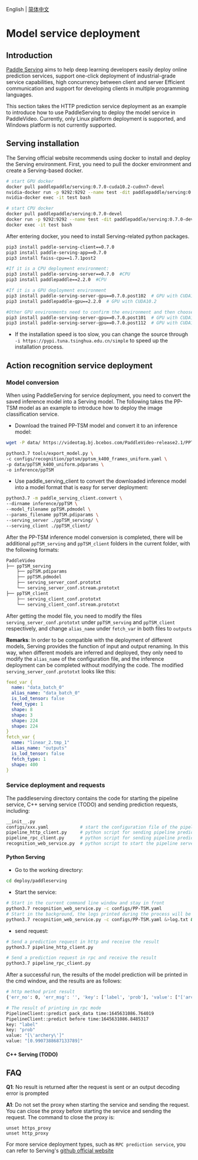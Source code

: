 English | [简体中文](./readme.md)
# Model service deployment

## Introduction

[Paddle Serving](https://github.com/PaddlePaddle/Serving) aims to help deep learning developers easily deploy online prediction services, support one-click deployment of industrial-grade service capabilities, high concurrency between client and server Efficient communication and support for developing clients in multiple programming languages.

This section takes the HTTP prediction service deployment as an example to introduce how to use PaddleServing to deploy the model service in PaddleVideo. Currently, only Linux platform deployment is supported, and Windows platform is not currently supported.

## Serving installation
The Serving official website recommends using docker to install and deploy the Serving environment. First, you need to pull the docker environment and create a Serving-based docker.

```bash
# start GPU docker
docker pull paddlepaddle/serving:0.7.0-cuda10.2-cudnn7-devel
nvidia-docker run -p 9292:9292 --name test -dit paddlepaddle/serving:0.7.0-cuda10.2-cudnn7-devel bash
nvidia-docker exec -it test bash

# start CPU docker
docker pull paddlepaddle/serving:0.7.0-devel
docker run -p 9292:9292 --name test -dit paddlepaddle/serving:0.7.0-devel bash
docker exec -it test bash
```

After entering docker, you need to install Serving-related python packages.

```bash
pip3 install paddle-serving-client==0.7.0
pip3 install paddle-serving-app==0.7.0
pip3 install faiss-cpu==1.7.1post2

#If it is a CPU deployment environment:
pip3 install paddle-serving-server==0.7.0  #CPU
pip3 install paddlepaddle==2.2.0  #CPU

#If it is a GPU deployment environment
pip3 install paddle-serving-server-gpu==0.7.0.post102  # GPU with CUDA10.2 + TensorRT6
pip3 install paddlepaddle-gpu==2.2.0  # GPU with CUDA10.2

#Other GPU environments need to confirm the environment and then choose which one to execute
pip3 install paddle-serving-server-gpu==0.7.0.post101  # GPU with CUDA10.1 + TensorRT6
pip3 install paddle-serving-server-gpu==0.7.0.post112  # GPU with CUDA11.2 + TensorRT8
```

* If the installation speed is too slow, you can change the source through `-i https://pypi.tuna.tsinghua.edu.cn/simple` to speed up the installation process.

## Action recognition service deployment
### Model conversion
When using PaddleServing for service deployment, you need to convert the saved inference model into a Serving model. The following takes the PP-TSM model as an example to introduce how to deploy the image classification service.

- Download the trained PP-TSM model and convert it to an inference model:
```bash
wget -P data/ https://videotag.bj.bcebos.com/PaddleVideo-release2.1/PPTSM/ppTSM_k400_uniform.pdparams

python3.7 tools/export_model.py \
-c configs/recognition/pptsm/pptsm_k400_frames_uniform.yaml \
-p data/ppTSM_k400_uniform.pdparams \
-o inference/ppTSM
```

- Use paddle_serving_client to convert the downloaded inference model into a model format that is easy for server deployment:
```bash
python3.7 -m paddle_serving_client.convert \
--dirname inference/ppTSM \
--model_filename ppTSM.pdmodel \
--params_filename ppTSM.pdiparams \
--serving_server ./ppTSM_serving/ \
--serving_client ./ppTSM_client/
```

After the PP-TSM inference model conversion is completed, there will be additional `ppTSM_serving` and `ppTSM_client` folders in the current folder, with the following formats:
```bash
PaddleVideo
├── ppTSM_serving
    ├── ppTSM.pdiparams
    ├── ppTSM.pdmodel
    ├── serving_server_conf.prototxt
    └── serving_server_conf.stream.prototxt
├── ppTSM_client
    ├── serving_client_conf.prototxt
    └── serving_client_conf.stream.prototxt
```

After getting the model file, you need to modify the files `serving_server_conf.prototxt` under `ppTSM_serving` and `ppTSM_client` respectively, and change `alias_name` under `fetch_var` in both files to `outputs`

**Remarks**: In order to be compatible with the deployment of different models, Serving provides the function of input and output renaming. In this way, when different models are inferred and deployed, they only need to modify the `alias_name` of the configuration file, and the inference deployment can be completed without modifying the code.
The modified `serving_server_conf.prototxt` looks like this:

```yaml
feed_var {
  name: "data_batch_0"
  alias_name: "data_batch_0"
  is_lod_tensor: false
  feed_type: 1
  shape: 8
  shape: 3
  shape: 224
  shape: 224
}
fetch_var {
  name: "linear_2.tmp_1"
  alias_name: "outputs"
  is_lod_tensor: false
  fetch_type: 1
  shape: 400
}

```

### Service deployment and requests
The paddleserving directory contains the code for starting the pipeline service, C++ serving service (TODO) and sending prediction requests, including:
```bash
__init__.py
configs/xxx.yaml            # start the configuration file of the pipeline service
pipeline_http_client.py     # python script for sending pipeline prediction request via http
pipeline_rpc_client.py      # python script for sending pipeline prediction request in rpc mode
recognition_web_service.py  # python script to start the pipeline server
```
#### Python Serving
- Go to the working directory:
```bash
cd deploy/paddleserving
```
- Start the service:
```bash
# Start in the current command line window and stay in front
python3.7 recognition_web_service.py -c configs/PP-TSM.yaml
# Start in the background, the logs printed during the process will be redirected and saved to log.txt
python3.7 recognition_web_service.py -c configs/PP-TSM.yaml &>log.txt &
```

- send request:
```bash
# Send a prediction request in http and receive the result
python3.7 pipeline_http_client.py

# Send a prediction request in rpc and receive the result
python3.7 pipeline_rpc_client.py
```
After a successful run, the results of the model prediction will be printed in the cmd window, and the results are as follows:

```bash
# http method print result
{'err_no': 0, 'err_msg': '', 'key': ['label', 'prob'], 'value': ["['archery']", '[0.9907388687133789]'], 'tensors ': []}

# The result of printing in rpc mode
PipelineClient::predict pack_data time:1645631086.764019
PipelineClient::predict before time:1645631086.8485317
key: "label"
key: "prob"
value: "[\'archery\']"
value: "[0.9907388687133789]"
```

#### C++ Serving (TODO)
## FAQ
**Q1**: No result is returned after the request is sent or an output decoding error is prompted

**A1**: Do not set the proxy when starting the service and sending the request. You can close the proxy before starting the service and sending the request. The command to close the proxy is:
```
unset https_proxy
unset http_proxy
```

For more service deployment types, such as `RPC prediction service`, you can refer to Serving's [github official website](https://github.com/PaddlePaddle/Serving/tree/v0.7.0/examples)
